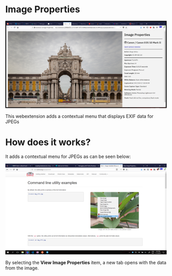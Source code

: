 # Image Properties

![Webextension showing image properties](screenshot.jpg)

This webextension adds a contextual menu that displays EXIF data for JPEGs

# How does it works?

It adds a contextual menu for JPEGs as can be seen below:

![Webextension showing contextual menu](contextual_menu.png)

By selecting the __View Image Properties__ item, a new tab opens with the data from the image.
